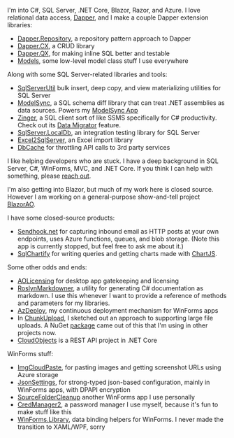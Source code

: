 I'm into C#, SQL Server, .NET Core, Blazor, Razor, and Azure. I love relational data access, [Dapper](https://github.com/StackExchange/Dapper), and I make a couple Dapper extension libraries:
- [Dapper.Repository](https://github.com/adamfoneil/Dapper.Repository), a repository pattern approach to Dapper
- [Dapper.CX](https://github.com/adamfoneil/Dapper.CX), a CRUD library
- [Dapper.QX](https://github.com/adamfoneil/Dapper.QX), for making inline SQL better and testable
- [Models](https://github.com/adamfoneil/Models), some low-level model class stuff I use everywhere

Along with some SQL Server-related libraries and tools:
- [SqlServerUtil](https://github.com/adamfoneil/SqlServerUtil) bulk insert, deep copy, and view materializing utilities for SQL Server
- [ModelSync](https://github.com/adamfoneil/ModelSync), a SQL schema diff library that can treat .NET assemblies as data sources. Powers my [ModelSync App](https://github.com/adamfoneil/ModelSync.WinForms)
- [Zinger](https://github.com/adamfoneil/Postulate.Zinger), a SQL client sort of like SSMS specifically for C# productivity. Check out its [Data Migrator](https://github.com/adamfoneil/Postulate.Zinger/wiki/Data-Migrator) feature.
- [SqlServer.LocalDb](https://github.com/adamfoneil/SqlServer.LocalDb), an integration testing library for SQL Server 
- [Excel2SqlServer](https://github.com/adamfoneil/Excel2SqlServer.Library), an Excel import library
- [DbCache](https://github.com/adamfoneil/DbCache) for throttling API calls to 3rd party services

I like helping developers who are stuck. I have a deep background in SQL Server, C#, WinForms, MVC, and .NET Core. If you think I can help with something, please [reach out](mailto:adamosoftware@gmail.com).

I'm also getting into Blazor, but much of my work here is closed source. However I am working on a general-purpose show-and-tell project [BlazorAO](https://github.com/adamfoneil/BlazorAO).

I have some closed-source products:
- [Sendhook.net](https://sendhookapp.azurewebsites.net/) for capturing inbound email as HTTP posts at your own endpoints, uses Azure functions, queues, and blob storage. (Note this app is currently stopped, but feel free to ask me about it.)
- [SqlChartify](https://sqlchartify.azurewebsites.net/) for writing queries and getting charts made with [ChartJS](https://www.chartjs.org/).

Some other odds and ends:
- [AOLicensing](https://github.com/adamfoneil/AOLicensing) for desktop app gatekeeping and licensing
- [RoslynMarkdowner](https://github.com/adamfoneil/RoslynMarkdowner), a utility for generating C# documentation as markdown. I use this whenever I want to provide a reference of methods and parameters for my libraries.
- [AzDeploy](https://github.com/adamfoneil/AzDeploy), my continuous deployment mechanism for WinForms apps
- In [ChunkUpload](https://github.com/adamfoneil/ChunkUpload), I sketched out an approach to supporting large file uploads. A NuGet [package](https://www.nuget.org/packages/AO.AzureUploader) came out of this that I'm using in other projects now.
- [CloudObjects](https://github.com/adamfoneil/CloudObjects) is a REST API project in .NET Core

WinForms stuff:
- [ImgCloudPaste](https://github.com/adamfoneil/ImgCloudPaste), for pasting images and getting screenshot URLs using Azure storage
- [JsonSettings](https://github.com/adamfoneil/JsonSettings), for strong-typed json-based configuration, mainly in WinForms apps, with DPAPI encryption
- [SourceFolderCleanup](https://github.com/adamfoneil/SourceFolderCleanup) another WinForms app I use personally
- [CredManager2](https://github.com/adamfoneil/CredManager2), a password manager I use myself, because it's fun to make stuff like this
- [WinForms.Library](https://github.com/adamfoneil/WinForms.Library), data binding helpers for WinForms. I never made the transition to XAML/WPF, sorry
